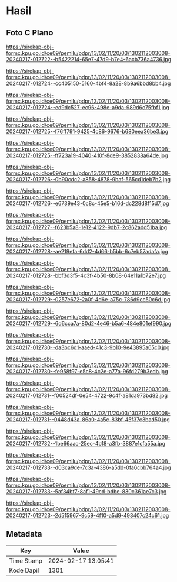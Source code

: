 # Hasil

## Foto C Plano

https://sirekap-obj-formc.kpu.go.id/ce09/pemilu/pdpr/13/02/11/20/03/1302112003008-20240217-012722--b5422214-65e7-47d9-b7e4-6acb736a4736.jpg

https://sirekap-obj-formc.kpu.go.id/ce09/pemilu/pdpr/13/02/11/20/03/1302112003008-20240217-012724--cc405150-5160-4bf4-8a28-8b9a6bbd8bb4.jpg

https://sirekap-obj-formc.kpu.go.id/ce09/pemilu/pdpr/13/02/11/20/03/1302112003008-20240217-012724--ed9dc527-ec96-498e-a9da-989d6c75fbf1.jpg

https://sirekap-obj-formc.kpu.go.id/ce09/pemilu/pdpr/13/02/11/20/03/1302112003008-20240217-012725--f76ff791-9425-4c86-9676-b680eea36be3.jpg

https://sirekap-obj-formc.kpu.go.id/ce09/pemilu/pdpr/13/02/11/20/03/1302112003008-20240217-012725--ff723a19-4040-410f-8de9-3852838a64de.jpg

https://sirekap-obj-formc.kpu.go.id/ce09/pemilu/pdpr/13/02/11/20/03/1302112003008-20240217-012726--0b90cdc2-a858-4878-9baf-565cd1deb7b2.jpg

https://sirekap-obj-formc.kpu.go.id/ce09/pemilu/pdpr/13/02/11/20/03/1302112003008-20240217-012726--e6739e43-0c8c-45e5-b16d-dc228d8f15d7.jpg

https://sirekap-obj-formc.kpu.go.id/ce09/pemilu/pdpr/13/02/11/20/03/1302112003008-20240217-012727--f623b5a8-1e12-4122-9db7-2c862add51ba.jpg

https://sirekap-obj-formc.kpu.go.id/ce09/pemilu/pdpr/13/02/11/20/03/1302112003008-20240217-012728--ae219efa-6dd2-4d66-b5bb-6c7eb57adafa.jpg

https://sirekap-obj-formc.kpu.go.id/ce09/pemilu/pdpr/13/02/11/20/03/1302112003008-20240217-012728--bbf3d3f5-4c3f-4b50-8b08-64e11a1b72e7.jpg

https://sirekap-obj-formc.kpu.go.id/ce09/pemilu/pdpr/13/02/11/20/03/1302112003008-20240217-012729--0257e672-2a0f-4d6e-a75c-786d9cc50c6d.jpg

https://sirekap-obj-formc.kpu.go.id/ce09/pemilu/pdpr/13/02/11/20/03/1302112003008-20240217-012729--6d6cca7a-80d2-4e46-b5a6-484e801ef990.jpg

https://sirekap-obj-formc.kpu.go.id/ce09/pemilu/pdpr/13/02/11/20/03/1302112003008-20240217-012730--da3bc6d1-aaed-41c3-9b10-9e43895a65c0.jpg

https://sirekap-obj-formc.kpu.go.id/ce09/pemilu/pdpr/13/02/11/20/03/1302112003008-20240217-012730--fe958f97-e5c8-4c2e-a77a-96fd279b3edb.jpg

https://sirekap-obj-formc.kpu.go.id/ce09/pemilu/pdpr/13/02/11/20/03/1302112003008-20240217-012731--f00524df-0e54-4722-9c4f-a81da973bd82.jpg

https://sirekap-obj-formc.kpu.go.id/ce09/pemilu/pdpr/13/02/11/20/03/1302112003008-20240217-012731--0448d43a-86a0-4a5c-83bf-45f37c3bad50.jpg

https://sirekap-obj-formc.kpu.go.id/ce09/pemilu/pdpr/13/02/11/20/03/1302112003008-20240217-012732--1be66aac-25ec-4b18-a3fb-3887e1cfa55a.jpg

https://sirekap-obj-formc.kpu.go.id/ce09/pemilu/pdpr/13/02/11/20/03/1302112003008-20240217-012733--d03ca9de-7c3a-4386-a5dd-0fa6cbb764a4.jpg

https://sirekap-obj-formc.kpu.go.id/ce09/pemilu/pdpr/13/02/11/20/03/1302112003008-20240217-012733--5af34bf7-8af1-49cd-bdbe-830c361ae7c3.jpg

https://sirekap-obj-formc.kpu.go.id/ce09/pemilu/pdpr/13/02/11/20/03/1302112003008-20240217-012723--2d515967-9c59-4f10-a5d9-493407c24c61.jpg


## Metadata

| Key        | Value               |
| ---------- | ------------------- |
| Time Stamp | 2024-02-17 13:05:41 |
| Kode Dapil | 1301                |



